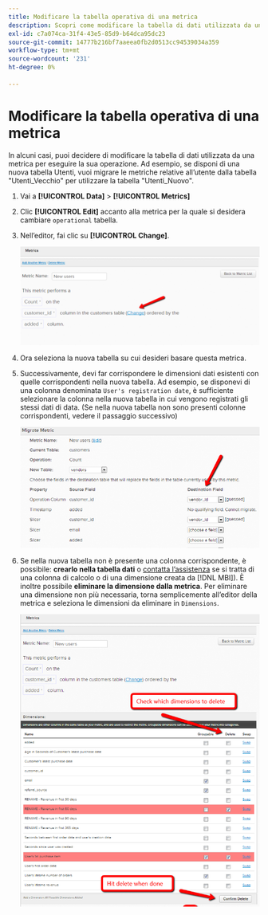 ```yaml
---
title: Modificare la tabella operativa di una metrica
description: Scopri come modificare la tabella di dati utilizzata da una metrica per eseguire la sua operazione.
exl-id: c7a074ca-31f4-43e5-85d9-b64dca95dc23
source-git-commit: 14777b216bf7aaeea0fb2d0513cc94539034a359
workflow-type: tm+mt
source-wordcount: '231'
ht-degree: 0%

---
```


# Modificare la tabella operativa di una metrica

In alcuni casi, puoi decidere di modificare la tabella di dati utilizzata da una metrica per eseguire la sua operazione. Ad esempio, se disponi di una nuova tabella Utenti, vuoi migrare le metriche relative all’utente dalla tabella &quot;Utenti\_Vecchio&quot; per utilizzare la tabella &quot;Utenti\_Nuovo&quot;.

1. Vai a **[!UICONTROL Data]** > **[!UICONTROL Metrics]**
1. Clic **[!UICONTROL Edit]** accanto alla metrica per la quale si desidera cambiare `operational` tabella.
1. Nell’editor, fai clic su **[!UICONTROL Change]**.

   ![](../../assets/change-metrics-1.png)
1. Ora seleziona la nuova tabella su cui desideri basare questa metrica.
1. Successivamente, devi far corrispondere le dimensioni dati esistenti con quelle corrispondenti nella nuova tabella. Ad esempio, se disponevi di una colonna denominata `User's registration date`, è sufficiente selezionare la colonna nella nuova tabella in cui vengono registrati gli stessi dati di data. (Se nella nuova tabella non sono presenti colonne corrispondenti, vedere il passaggio successivo)

   ![](../../assets/change-metrics-2.png)

1. Se nella nuova tabella non è presente una colonna corrispondente, è possibile: **crearlo nella tabella dati** o [contatta l’assistenza](https://experienceleague.adobe.com/docs/commerce-knowledge-base/kb/troubleshooting/miscellaneous/mbi-service-policies.html?lang=en) se si tratta di una colonna di calcolo o di una dimensione creata da [!DNL MBI]). È inoltre possibile **eliminare la dimensione dalla metrica**. Per eliminare una dimensione non più necessaria, torna semplicemente all’editor della metrica e seleziona le dimensioni da eliminare in `Dimensions`.

   ![](../../assets/change-metrics-3.png)
